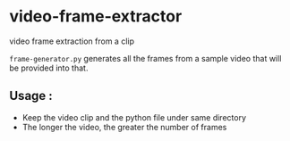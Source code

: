 # video-frame-extractor
video frame extraction from a clip

```frame-generator.py``` generates all the frames from a sample video that will be provided into that.

## Usage :
- Keep the video clip and the python file under same directory
- The longer the video, the greater the number of frames

